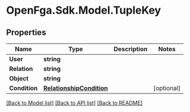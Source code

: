 # OpenFga.Sdk.Model.TupleKey

## Properties

Name | Type | Description | Notes
------------ | ------------- | ------------- | -------------
**User** | **string** |  | 
**Relation** | **string** |  | 
**Object** | **string** |  | 
**Condition** | [**RelationshipCondition**](RelationshipCondition.md) |  | [optional] 

[[Back to Model list]](../README.md#models) [[Back to API list]](../README.md#api-endpoints) [[Back to README]](../README.md)

